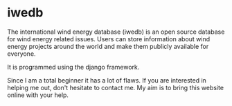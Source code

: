 # iwedb
The international wind energy database (iwedb) is an open source database for wind energy related issues. Users can store information about wind energy projects around the world and make them publicly available for everyone.

It is programmed using the django framework.

Since I am a total beginner it has a lot of flaws. If you are interested in helping me out, don't hesitate to contact me. My aim is to bring this website online with your help.
